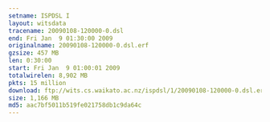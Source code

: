 ```yaml
---
setname: ISPDSL I
layout: witsdata
tracename: 20090108-120000-0.dsl
end: Fri Jan  9 01:30:00 2009
originalname: 20090108-120000-0.dsl.erf
gzsize: 457 MB
len: 0:30:00
start: Fri Jan  9 01:00:01 2009
totalwirelen: 8,902 MB
pkts: 15 million
download: ftp://wits.cs.waikato.ac.nz/ispdsl/1/20090108-120000-0.dsl.erf.gz
size: 1,166 MB
md5: aac7bf5011b519fe021758db1c9da64c
---
```

